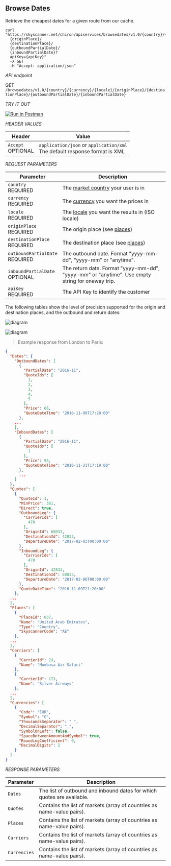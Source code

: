 ## Browse Dates

Retrieve the cheapest dates for a given route from our cache.

```shell
curl "https://skyscanner.net/chiron/apiservices/browsedates/v1.0/{country}/{currency}/{locale}/
  {originPlace}/
  {destinationPlace}/
  {outboundPartialDate}/
  {inboundPartialDate}?
  apiKey={apiKey}"
  -X GET
  -H "Accept: application/json"

```

*API endpoint*

GET `/browsedates/v1.0/{country}/{currency}/{locale}/{originPlace}/{destinationPlace}/{outboundPartialDate}/{inboundPartialDate}`


*TRY IT OUT*

[![Run in Postman](https://run.pstmn.io/button.svg)](https://app.getpostman.com/run-collection/80ff19efbe2c736a4dfd)

*HEADER VALUES*

| Header | Value |
| --- | --- |
| ```Accept```<br><span class="optional">OPTIONAL</span> | ```application/json``` or ```application/xml```<br>The default response format is XML |

*REQUEST PARAMETERS*

| Parameter | Description |
| --------- | ------- |
| ```country``` <br><span class="required">REQUIRED</span> | The [market country](#markets) your user is in |
| ```currency``` <br><span class="required">REQUIRED</span> | The [currency](#currencies) you want the prices in |
| ```locale``` <br><span class="required">REQUIRED</span> | The [locale](#locales) you want the results in (ISO locale) |
| ```originPlace``` <br><span class="required">REQUIRED</span> | The origin place (see [places](#places)) |
| ```destinationPlace``` <br><span class="required">REQUIRED</span> | The destination place (see [places](#places)) |
| ```outboundPartialDate``` <br><span class="required">REQUIRED</span> | The outbound date. Format "yyyy-mm-dd", "yyyy-mm" or "anytime". |
| ```inboundPartialDate``` <br><span class="optional">OPTIONAL</span> | The return date. Format "yyyy-mm-dd", "yyyy-mm" or "anytime". Use empty string for oneway trip. |
| ```apiKey``` <br><span class="required">REQUIRED</span> | The API Key to identify the customer |


The following tables show the level of precision supported for the origin and destination places, and the outbound and return dates:

![diagram](/images/browsedates_places.png)

![diagram](/images/browsedates_dates.png)

> Example response from London to Paris:

```json
{
  "Dates": {
    "OutboundDates": [
      {
        "PartialDate": "2016-11",
        "QuoteIds": [
          1,
          2,
          3,
          4,
          5
        ],
        "Price": 66,
        "QuoteDateTime": "2016-11-08T17:28:00"
      },
    ...
    ],
    "InboundDates": [
      {
        "PartialDate": "2016-11",
        "QuoteIds": [
          1
        ],
        "Price": 93,
        "QuoteDateTime": "2016-11-21T17:19:00"
      },
      ...
    ]
  },
  "Quotes": [
    {
      "QuoteId": 1,
      "MinPrice": 381,
      "Direct": true,
      "OutboundLeg": {
        "CarrierIds": [
          470
        ],
        "OriginId": 68033,
        "DestinationId": 42833,
        "DepartureDate": "2017-02-03T00:00:00"
      },
      "InboundLeg": {
        "CarrierIds": [
          470
        ],
        "OriginId": 42833,
        "DestinationId": 68033,
        "DepartureDate": "2017-02-06T00:00:00"
      },
      "QuoteDateTime": "2016-11-09T21:20:00"
    },
  ...
  ],
  "Places": [
    {
      "PlaceId": 837,
      "Name": "United Arab Emirates",
      "Type": "Country",
      "SkyscannerCode": "AE"
    },
  ...
  ],
  "Carriers": [
    {
      "CarrierId": 29,
      "Name": "Mombasa Air Safari"
    },
    {
      "CarrierId": 173,
      "Name": "Silver Airways"
    },
  ...
  ],
  "Currencies": [
    {
      "Code": "EUR",
      "Symbol": "€",
      "ThousandsSeparator": " ",
      "DecimalSeparator": ",",
      "SymbolOnLeft": false,
      "SpaceBetweenAmountAndSymbol": true,
      "RoundingCoefficient": 0,
      "DecimalDigits": 2
    }
  ]
}
```


*RESPONSE PARAMETERS*

| Parameter | Description |
| --- | --- |
| `Dates`| The list of outbound and inbound dates for which quotes are available. |
| ```Quotes``` | Contains the list of markets (array of countries as name-value pairs). |
| ```Places``` | Contains the list of markets (array of countries as name-value pairs). |
| ```Carriers``` | Contains the list of markets (array of countries as name-value pairs). |
| ```Currencies``` | Contains the list of markets (array of countries as name-value pairs). |
